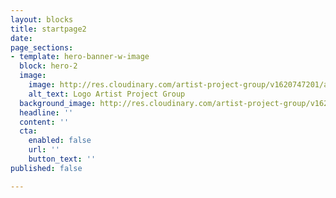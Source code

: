 ```yaml
---
layout: blocks
title: startpage2
date: 
page_sections:
- template: hero-banner-w-image
  block: hero-2
  image:
    image: http://res.cloudinary.com/artist-project-group/v1620747201/apg1/APG_Logo_Dev_V12_3A_hlio76.svg
    alt_text: Logo Artist Project Group
  background_image: http://res.cloudinary.com/artist-project-group/v1621267820/apg1/AAAA_NF__4238_rx5hfv.jpg
  headline: ''
  content: ''
  cta:
    enabled: false
    url: ''
    button_text: ''
published: false

---
```

